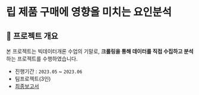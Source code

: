 # 립 제품 구매에 영향을 미치는 요인분석

## 📌 프로젝트 개요
본 프로젝트는 빅데이터개론 수업의 기말로, **크롤링을 통해 데이터를 직접 수집하고 분석**하는 프로젝트를 수행하였습니다.  

- 진행기간 : `2023.05` ~ `2023.06` 
- 팀프로젝트(3인)
- [최종보고서](https://github.com/yeonsoo1020/portfolio/blob/main/%EB%A6%AC%EB%B7%B0%20%EB%8D%B0%EC%9D%B4%ED%84%B0%20%EB%B6%84%EC%84%9D/%EB%A6%BD%20%EC%A0%9C%ED%92%88%20%EA%B5%AC%EB%A7%A4%EC%97%90%20%EC%98%81%ED%96%A5%EC%9D%84%20%EB%AF%B8%EC%B9%98%EB%8A%94%20%EC%9A%94%EC%9D%B8%EB%B6%84%EC%84%9D.pdf)
